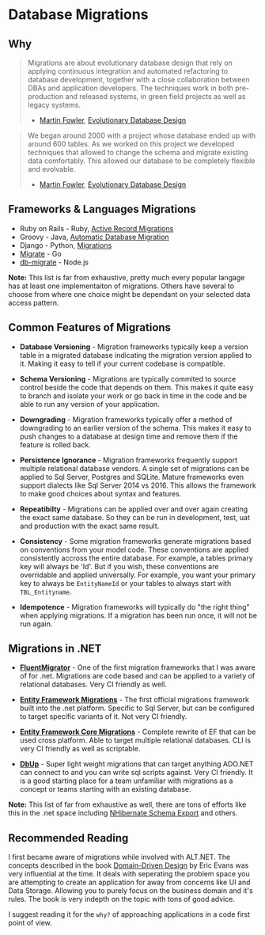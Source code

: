# Database Migrations

## Why

> Migrations are about evolutionary database design that rely on applying continuous
> integration and automated refactoring to database development, together with a  close collaboration between DBAs and application developers. The techniques work in both pre-production and released systems, in green field projects as well as legacy systems.
>
> - [Martin Fowler](https://martinfowler.com/), [Evolutionary Database Design](https://martinfowler.com/articles/evodb.html)

> We began around 2000 with a project whose database ended up with around 600 tables. As we worked on this project we developed techniques that allowed to change the schema and migrate existing data comfortably. This allowed our database to be completely flexible and evolvable.
>
> - [Martin Fowler](https://martinfowler.com/), [Evolutionary Database Design](https://martinfowler.com/articles/evodb.html)

## Frameworks & Languages Migrations

* Ruby on Rails - Ruby, [Active Record Migrations](http://edgeguides.rubyonrails.org/active_record_migrations.html)
* Groovy - Java, [Automatic Database Migration](http://docs.grails.org/latest/guide/conf.html#automaticDatabaseMigration)
* Django - Python, [Migrations](https://docs.djangoproject.com/en/1.10/topics/migrations/)
* [Migrate](https://github.com/mattes/migrate) - Go
* [db-migrate](https://github.com/db-migrate/node-db-migrate) - Node.js

**Note:** This list is far from exhaustive, pretty much every popular langage has at least one implementaiton of migrations. Others have several to choose from where one choice might be dependant on your selected data access pattern.

## Common Features of Migrations

* **Database Versioning** - Migration frameworks typically keep a version table in a migrated database indicating the migration version applied to it. Making it easy to tell if your current codebase is compatible.

* **Schema Versioning** - Migrations are typically commited to source control beside the code that depends on them. This makes it quite easy to branch and isolate your work or go back in time in the code and be able to run any version of your application.

* **Downgrading** - Migration frameworks typically offer a method of downgrading to an earlier version of the schema. This makes it easy to push changes to a database at design time and remove them if the feature is rolled back.

* **Persistence Ignorance** - Migration frameworks frequently support multiple relational database vendors. A single set of migrations can be applied to Sql Server, Postgres and SQLite. Mature frameworks even support dialects like Sql Server 2014 vs 2016. This allows the framework to make good choices about syntax and features.

* **Repeatibilty** - Migrations can be applied over and over again creating the exact same database. So they can be run in development, test, uat and production with the exact same result.

* **Consistency** - Some migration frameworks generate migrations based on conventions from your model code. These conventions are applied consistently accross the entire database. For example, a tables primary key will always be 'Id'. But if you wish, these conventions are overridable and applied universally. For example, you want your primary key to always be `EntityNameId` or your tables to always start with `TBL_Entityname`.

* **Idempotence** - Migration frameworks will typically do "the right thing" when applying migrations. If a migration has been run once, it will not be run again.

## Migrations in .NET

* **[FluentMigrator](src/Migrations.FluentMigrator/readme.md)** - One of the first migration frameworks that I was aware of for .net. Migrations are code based and can be applied to a variety of relational databases. Very CI friendly as well.

* **[Entity Framework Migrations](src/Migrations.EF/readme.md)** - The first official migrations framework built into the .net platform. Specific to Sql Server, but can be configured to target specific variants of it. Not very CI friendly.

* **[Entity Framework Core Migrations](src/Migrations.EF.Core/readme.md)** - Complete rewrite of EF that can be used cross platform. Able to target multiple relational databases. CLI is very CI friendly as well as scriptable.

* **[DbUp](src/Migrations.DbUp/readme.md)** - Super light weight migrations that can target anything ADO.NET can connect to and you can write sql scripts against. Very CI friendly. It is a good starting place for a team unfamiliar with migrations as a concept or teams starting with an existing database.

**Note:** This list of far from exhaustive as well, there are tons of efforts like this in the .net space including [NHibernate Schema Export](http://stackoverflow.com/a/602822/303) and others.

## Recommended Reading

I first became aware of migrations while involved with ALT.NET. The concepts described in the book [Domain-Driven Design](https://www.amazon.com/Domain-Driven-Design-Tackling-Complexity-Software/dp/0321125215/) by Eric Evans was very influential at the time. It deals with seperating the problem space you are attempting to create an application for away from concerns like UI and Data Storage. Allowing you to purely focus on the business domain and it's rules. The book is very indepth on the topic with tons of good advice.

I suggest reading it for the `why?` of approaching applications in a code first point of view.